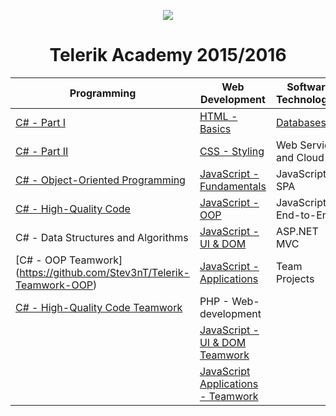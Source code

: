 <p align="center"><a href="http://academy.telerik.com/"><img src="https://github.com/karabeliov/Telerik-Academy/blob/master/Homeworks/C%231/07.Exam-preparation/Telerik.png" /></a></p>

<h1 align="center">Telerik Academy 2015/2016</h1>

| Programming                                                                 | Web Development                                     | Software Technologies
| --------------------------------------------------------------------------- | --------------------------------------------------- | -------------------------------------------------------------- |
| [C# - Part I](https://github.com/karabeliov/Telerik-Academy/tree/master/Homeworks/C%231)                                                  | [HTML - Basics](https://github.com/karabeliov/Telerik-Academy/tree/master/Homeworks/HTML)                                         | [Databases](https://github.com/karabeliov/Telerik-Academy/tree/master/Homeworks/Databases)	                                                      |
| [C# - Part II](https://github.com/karabeliov/Telerik-Academy/tree/master/Homeworks/C%232)                                                | [CSS - Styling](https://github.com/karabeliov/Telerik-Academy/tree/master/Homeworks/CSS)                                       | Web Services and Cloud                                         |
| [C# - Object-Oriented Programming](https://github.com/karabeliov/Telerik-Academy/tree/master/Homeworks/C%23OOP)        | [JavaScript - Fundamentals](https://github.com/karabeliov/Telerik-Academy/tree/master/Homeworks/JavaScript%20Fundamentals)                             | JavaScript - SPA                                                 |
| [C# - High-Quality Code](https://github.com/karabeliov/Telerik-Academy/tree/master/Homeworks/High-Quality-Code)						                              | [JavaScript -  OOP](https://github.com/karabeliov/Telerik-Academy/tree/master/Homeworks/JavaScript-OOP)                                  | JavaScript - End-to-End                                          | 
| C# - Data Structures and Algorithms                                         |  [JavaScript - UI & DOM](https://github.com/karabeliov/Telerik-Academy/tree/master/Homeworks/JavaScript-UI-and-DOM/03.HTML5-Canvas)                                   | ASP.NET MVC                                                    |
| [C# - OOP Teamwork] (https://github.com/Stev3nT/Telerik-Teamwork-OOP)                                                               | [JavaScript - Applications](https://github.com/karabeliov/Telerik-Academy/tree/master/Homeworks/JavaScript-Applications)                             |  Team Projects                                                       | 
| [C# - High-Quality Code Teamwork](https://github.com/karabeliov/HQC-Teamwork-2015)                                                                   | PHP - Web-development                                 |                                                                |
|                                                                             | [JavaScript - UI & DOM Teamwork](https://github.com/karabeliov/JavaScript-UI-DOM-Team--Blackcurrant-)                                           |                                                               |
|                                                                             | [JavaScript Applications - Teamwork](https://github.com/JavaScriptApplicationsTeamFortress/JS-Apps-Online-Team-Fortress-)                                           |                                                               |
